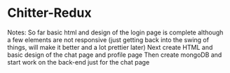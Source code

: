 # Chitter-Redux

Notes:
So far basic html and design of the login page is complete although a few elements are not responsive (just getting back into the swing of things, will make it better and a lot prettier later)
Next create HTML and basic design of the chat page and profile page
Then create mongoDB and start work on the back-end just for the chat page